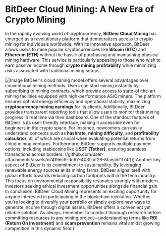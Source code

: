# BitDeer Cloud Mining: A New Era of Crypto Mining
In the rapidly evolving world of cryptocurrency, **BitDeer Cloud Mining** has emerged as a revolutionary platform that democratizes access to crypto mining for individuals worldwide. With its innovative approach, BitDeer allows users to mine popular cryptocurrencies like **Bitcoin (BTC)** and **Ethereum (ETH)** without the hassle of purchasing and maintaining physical mining hardware. This service is particularly appealing to those who wish to earn passive income through **crypto mining profitability** while minimizing risks associated with traditional mining setups.

![Image](https://github.com/user-attachments/assets/d7419ec9-dc67-403f-bf28-8faea5f1f74f)
BitDeer's cloud mining model offers several advantages over conventional mining methods. Users can start mining instantly by subscribing to mining contracts, which provide access to state-of-the-art mining facilities equipped with high-performance ASIC miners. The platform ensures optimal energy efficiency and operational stability, maximizing **cryptocurrency mining earnings** for its clients. Additionally, BitDeer provides transparent reporting tools that allow users to monitor their mining progress in real time via their dashboard.
One of the standout features of BitDeer is its user-friendly interface, making it accessible even for beginners in the crypto space. For instance, newcomers can easily understand concepts such as **hashrate**, **mining difficulty**, and **profitability calculator**, all of which are crucial when evaluating potential returns from cloud mining ventures. Furthermore, BitDeer supports multiple payment options, including stablecoins like **USDT (Tether)**, ensuring seamless transactions across borders.
 //github.com/user-attachments/assets/d7419ec9-dc67-403f-bf28-8faea5f1f74f)))
Another key aspect of BitDeer is its commitment to sustainability. By leveraging renewable energy sources at its mining farms, BitDeer aligns itself with global efforts towards reducing carbon footprints within the tech industry. This focus on environmental responsibility resonates strongly with modern investors seeking ethical investment opportunities alongside financial gain.
In conclusion, BitDeer Cloud Mining represents an exciting opportunity for anyone interested in participating in the blockchain revolution. Whether you're looking to diversify your portfolio or simply explore new ways to generate income through digital assets, BitDeer offers a convenient yet reliable solution. As always, remember to conduct thorough research before committing resources to any mining project—understanding terms like **ROI (Return On Investment)** and **scam prevention** remains vital amidst growing competition in this dynamic field.)
